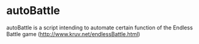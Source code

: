 autoBattle
==========

autoBattle is a script intending to automate certain function of the Endless Battle game (http://www.kruv.net/endlessBattle.html)
